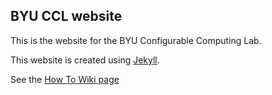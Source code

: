 ## BYU CCL website

This is the website for the BYU Configurable Computing Lab.

This website is created using [Jekyll](https://jekyllrb.com/).

See the [How To Wiki page](https://github.com/byuccl/byuccl.github.io/wiki/How-To-Make-CCL-Website-Changes)
